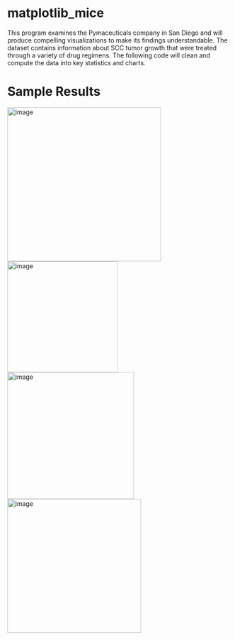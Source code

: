 # matplotlib_mice

This program examines the Pymaceuticals company in San Diego and will produce compelling visualizations to make its findings understandable. The dataset contains information about SCC tumor growth that were treated through a variety of drug regimens. The following code will clean and compute the data into key statistics and charts. 

# Sample Results 

<img width="347" alt="image" src="https://user-images.githubusercontent.com/91814465/160499811-2ba38754-a122-49f6-a968-1b6c1a5f1a6c.png">
<img width="250" alt="image" src="https://user-images.githubusercontent.com/91814465/160500135-5e4453c0-6dd8-4afe-8693-c3e0113a3325.png">
<img width="286" alt="image" src="https://user-images.githubusercontent.com/91814465/160500187-6f53e301-1b18-427e-83d4-b7b55f881df7.png">
<img width="302" alt="image" src="https://user-images.githubusercontent.com/91814465/160500265-bd79a85e-af52-4007-ba77-c03deb2f0dfc.png">


